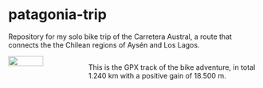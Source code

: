 # patagonia-trip
Repository for my solo bike trip of the Carretera Austral,
a route that connects the the Chilean regions of Aysén and Los Lagos.


<div style="display: flex; align-items: left;">
  <img src="https://github.com/user-attachments/assets/9905ee4b-1a54-4562-8038-e2d5c2196f86" width="50%" style="margin-right: 20px;" />
  <p>
    This is the GPX track of the bike adventure, in total 1.240 km with a positive gain of 18.500 m.
  </p>
</div>

